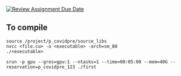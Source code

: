 [![Review Assignment Due Date](https://classroom.github.com/assets/deadline-readme-button-24ddc0f5d75046c5622901739e7c5dd533143b0c8e959d652212380cedb1ea36.svg)](https://classroom.github.com/a/aqpRtTM8)

## To compile
```
source /project/p_covidpre/source_libs
nvcc <file.cu> -o <executable> -arch=sm_80
./<executable>
```

```
srun -p gpu --gres=gpu:1 --ntasks=1 --time=00:05:00 --mem=40G --reservation=p_covidpre_123 ./first
```